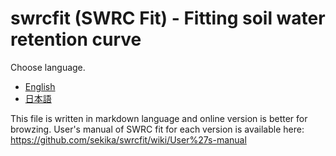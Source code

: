 # swrcfit (SWRC Fit) - Fitting soil water retention curve

Choose language.

- [English](doc/en/README.md)
- [日本語](doc/ja/REAME.md)

This file is written in markdown language and online version is better
for browzing. User's manual of SWRC fit for each version is available
here: https://github.com/sekika/swrcfit/wiki/User%27s-manual
